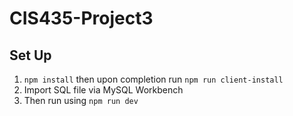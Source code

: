 # CIS435-Project3

## Set Up
1. `npm install` then upon completion run `npm run client-install`
2. Import SQL file via MySQL Workbench
3. Then run using `npm run dev`
